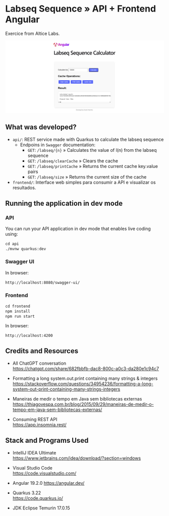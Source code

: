 # Labseq Sequence » API + Frontend Angular

Exercice from Altice Labs.

![alt text](frontend/screenshot-frontend.png)

## What was developed?

- `api/`: REST service made with Quarkus to calculate the labseq sequence
  - Endpoins in `Swagger` documentation:
    - `GET`: `/labseq/{n}` » Calculates the value of l(n) from the labseq sequence
    - `GET`: `/labseq/clearCache` » Clears the cache
    - `GET`: `/labseq/printCache` » Returns the current cache key.value pairs
    - `GET`: `/labseq/size` » Returns the current size of the cache
- `frontend/`: Interface web simples para consumir a API e visualizar os resultados.

## Running the application in dev mode

### API

You can run your API application in dev mode that enables live coding using:

```shell script
cd api
./mvnw quarkus:dev
```

### Swagger UI

In browser:
```
http://localhost:8080/swagger-ui/
```

### Frontend

```shell script
cd frontend
npm install
npm run start
```

In browser:
```
http://localhost:4200
```

## Credits and Resources

- All ChatGPT conversation  
  https://chatgpt.com/share/682fbbfb-dac8-800c-a0c3-da280e1c94c7

- Formatting a long system.out.print containing many strings & integers  
  https://stackoverflow.com/questions/34954236/formatting-a-long-system-out-print-containing-many-strings-integers

- Maneiras de medir o tempo em Java sem bibliotecas externas  
  https://thiagovespa.com.br/blog/2015/09/29/maneiras-de-medir-o-tempo-em-java-sem-bibliotecas-externas/

- Consuming REST API  
  https://app.insomnia.rest/

## Stack and Programs Used

- IntelliJ IDEA Ultimate  
  https://www.jetbrains.com/idea/download/?section=windows

- Visual Studio Code  
  https://code.visualstudio.com/

- Angular 19.2.0
  https://angular.dev/

- Quarkus 3.22  
  https://code.quarkus.io/

- JDK Eclipse Temurin 17.0.15